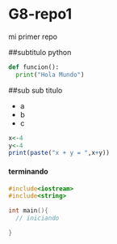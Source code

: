 # G8-repo1
mi primer repo

##subtitulo
python

~~~python
def funcion():
  print("Hola Mundo")
~~~

##sub sub titulo

* a
* b
* c

~~~r
x<-4
y<-4
print(paste("x + y = ",x+y))
~~~

#### terminando

~~~cpp
#include<iostream>
#include<string>

int main(){
  // iniciando   

}
